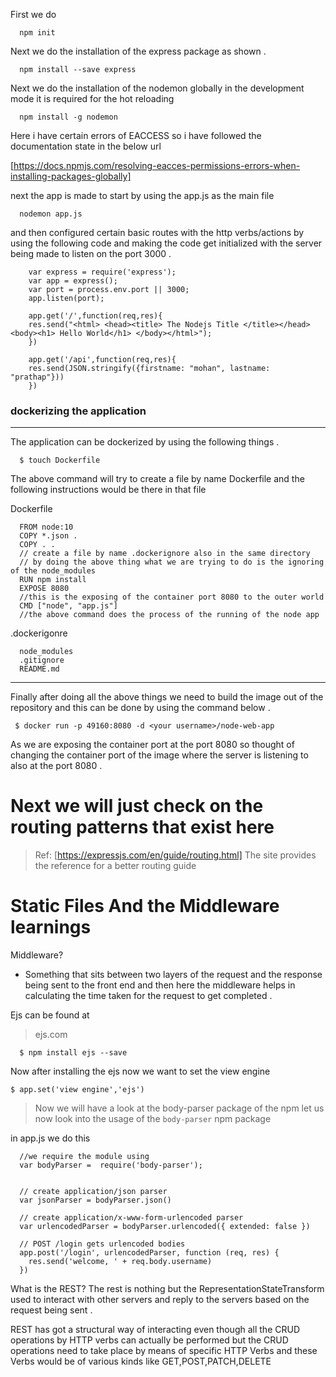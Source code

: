 First we do 
```
  npm init
```

Next we do the installation of the express package as shown .
```
  npm install --save express
```

Next we do the installation of the nodemon globally in the development mode it is required for the hot reloading 
```
  npm install -g nodemon
```

Here i have certain errors of EACCESS so i have followed the documentation state in the below url

[https://docs.npmjs.com/resolving-eacces-permissions-errors-when-installing-packages-globally]


next the app is made to start by using the app.js as the main file
```
  nodemon app.js
```

and then configured certain basic routes with the http verbs/actions by using the following code and making the code get initialized with the server being made to listen on the port 3000 .

```
    var express = require('express');
    var app = express();
    var port = process.env.port || 3000;
    app.listen(port);

    app.get('/',function(req,res){
    res.send("<html> <head><title> The Nodejs Title </title></head> <body><h1> Hello World</h1> </body></html>");  
    })

    app.get('/api',function(req,res){
    res.send(JSON.stringify({firstname: "mohan", lastname: "prathap"}))
    })
```


### dockerizing the application

------------------------------------------

  The application can be dockerized by using the following things .
  ```
    $ touch Dockerfile 
  ```

  The above command will try to create a file by name Dockerfile and the following instructions would be there in that file


  Dockerfile
  ```
    FROM node:10
    COPY *.json .
    COPY . .
    // create a file by name .dockerignore also in the same directory 
    // by doing the above thing what we are trying to do is the ignoring of the node_modules
    RUN npm install
    EXPOSE 8080
    //this is the exposing of the container port 8080 to the outer world
    CMD ["node", "app.js"]
    //the above command does the process of the running of the node app 
  ```

  .dockerigonre
  ```
    node_modules
    .gitignore
    README.md
  ```
------------------------------------------

Finally after doing all the above things we need to build the image out of the repository and this can be done by using the command below .
```
 $ docker run -p 49160:8080 -d <your username>/node-web-app
```



As we are exposing the container port at the port 8080 so thought of changing the container port of the image where the server is listening to also at the port 8080 .



# Next we will just check on the routing patterns that exist here

> Ref: [https://expressjs.com/en/guide/routing.html]
The site provides the reference for a better routing guide


# Static Files And the Middleware learnings
Middleware?
  - Something that sits between two layers of the request and the response being sent to the front end and then here the middleware helps in calculating the time taken for the request to get completed .

Ejs can be found at 
> ejs.com
```
  $ npm install ejs --save
```
Now after installing the ejs now we want to set the view engine 
```
$ app.set('view engine','ejs')
```


> Now we will have a look at the body-parser package of the npm
let us now look into the usage of the `body-parser` npm package

in app.js
we do this
```
  //we require the module using 
  var bodyParser =  require('body-parser');

 
  // create application/json parser
  var jsonParser = bodyParser.json()
 
  // create application/x-www-form-urlencoded parser
  var urlencodedParser = bodyParser.urlencoded({ extended: false })
 
  // POST /login gets urlencoded bodies
  app.post('/login', urlencodedParser, function (req, res) {
    res.send('welcome, ' + req.body.username)
  })

```



What is the REST?
  The rest is nothing but the RepresentationStateTransform used to interact with other servers and reply to the servers based on the request being sent .

REST has got a structural way of interacting even though all the CRUD operations by HTTP verbs can actually be performed but the CRUD operations need to take place by means of specific HTTP Verbs and these Verbs would be of various kinds like GET,POST,PATCH,DELETE

